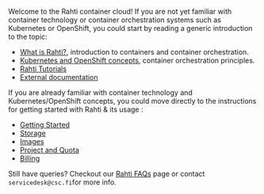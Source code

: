 Welcome to the Rahti container cloud! If you are not yet
familiar with container technology or container orchestration systems such as
Kubernetes or OpenShift, you could start by reading a generic introduction to
the topic:

  * [What is Rahti?](/cloud/rahti/rahti-what-is/), introduction to containers and container orchestration.
  * [Kubernetes and OpenShift concepts](/cloud/rahti/concepts/), container orchestration principles.
  * [Rahti Tutorials](/cloud/rahti/tutorials/)
  * [External documentation ](/cloud/rahti/ext_docs/)


If you are already familiar with container technology and Kubernetes/OpenShift concepts,
you could move directly to the instructions for getting started with Rahti & its usage :
  * [Getting Started](/cloud/rahti/access/)
  * [Storage](/cloud/rahti/storage/options/)
  * [Images](/cloud/rahti/images/overview/)
  * [Project and Quota](/cloud/rahti/usage/projects_and_quota/)
  * [Billing](/cloud/rahti/billing/)

Still have queries? Checkout our [Rahti FAQs](/support/faq/#pouta) page or contact `servicedesk@csc.fi`for more info.  

